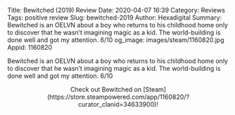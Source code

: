Title: Bewitched (2019) Review
Date: 2020-04-07 16:39
Category: Reviews
Tags: positive review
Slug: bewitched-2019
Author: Hexadigital
Summary: Bewitched is an OELVN about a boy who returns to his childhood home only to discover that he wasn’t imagining magic as a kid. The world-building is done well and got my attention. 6/10
og_image: images/steam/1160820.jpg
Appid: 1160820

Bewitched is an OELVN about a boy who returns to his childhood home only to discover that he wasn’t imagining magic as a kid. The world-building is done well and got my attention. 6/10

<center>Check out Bewitched on [Steam](https://store.steampowered.com/app/1160820/?curator_clanid=34633900)!</center>
